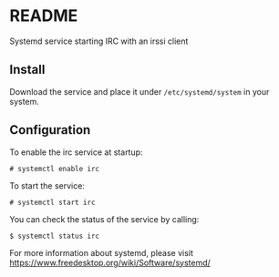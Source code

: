 README
======

Systemd service starting IRC with an irssi client

Install
-------
Download the service and place it under `/etc/systemd/system` in your system.

Configuration
-------------
To enable the irc service at startup:

    # systemctl enable irc
    
To start the service:

    # systemctl start irc
    
You can check the status of the service by calling:

    $ systemctl status irc


For more information about systemd, please visit https://www.freedesktop.org/wiki/Software/systemd/
